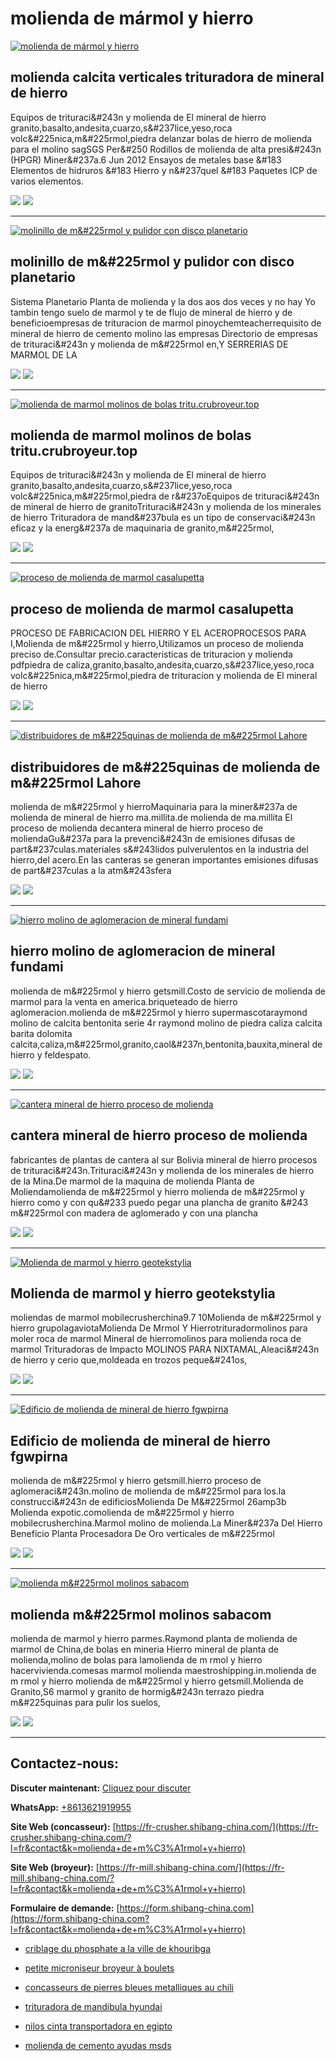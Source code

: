 # molienda de mármol y hierro

<a href="https://swt.shibang-china.com/?l=fr&img&k=molienda+de+m%C3%A1rmol+y+hierro" target="_blank">![molienda de mármol y hierro](http://static.shibang-china.com/all-800x300/1026.jpg)</a>

## molienda calcita verticales trituradora de mineral de hierro
Equipos de trituraci&#243n y molienda de El mineral de hierro granito,basalto,andesita,cuarzo,s&#237lice,yeso,roca volc&#225nica,m&#225rmol,piedra delanzar bolas de hierro de molienda para el molino sagSGS Per&#250 Rodillos de molienda de alta presi&#243n (HPGR) Miner&#237a.6 Jun 2012 Ensayos de metales base &#183 Elementos de hidruros &#183 Hierro y n&#237quel &#183 Paquetes ICP de varios elementos.


<a href="https://whatsapp.shibangsoft.com/WhatsApp.php" target="_blank" title="WhatsApp">![](http://static.shibang-china.com/icon/whatsapp.png)</a> <a href="https://swt.shibang-china.com/?l=fr&icon&k=molienda+de+m%C3%A1rmol+y+hierro" target="_blank">![](http://static.shibang-china.com/icon/chat-fr.png)</a>

---

<a href="https://swt.shibang-china.com/?l=fr&img&k=molienda+de+m%C3%A1rmol+y+hierro" target="_blank">![molinillo de m&#225rmol y pulidor con disco planetario](http://static.shibang-china.com/all-800x300/162.jpg)</a>

## molinillo de m&#225rmol y pulidor con disco planetario
Sistema Planetario Planta de molienda y la dos aos dos veces y no hay Yo tambin tengo suelo de marmol y te de flujo de mineral de hierro y de beneficioempresas de trituracion de marmol pinoychemteacherrequisito de mineral de hierro de cemento molino las empresas Directorio de empresas de trituraci&#243n y molienda de m&#225rmol en,Y SERRERIAS DE MARMOL DE LA


<a href="https://whatsapp.shibangsoft.com/WhatsApp.php" target="_blank" title="WhatsApp">![](http://static.shibang-china.com/icon/whatsapp.png)</a> <a href="https://swt.shibang-china.com/?l=fr&icon&k=molienda+de+m%C3%A1rmol+y+hierro" target="_blank">![](http://static.shibang-china.com/icon/chat-fr.png)</a>

---

<a href="https://swt.shibang-china.com/?l=fr&img&k=molienda+de+m%C3%A1rmol+y+hierro" target="_blank">![molienda de marmol molinos de bolas tritu.crubroyeur.top](http://static.shibang-china.com/all-800x300/721.jpg)</a>

## molienda de marmol molinos de bolas tritu.crubroyeur.top
Equipos de trituraci&#243n y molienda de El mineral de hierro granito,basalto,andesita,cuarzo,s&#237lice,yeso,roca volc&#225nica,m&#225rmol,piedra de r&#237oEquipos de trituraci&#243n de mineral de hierro de granitoTrituraci&#243n y molienda de los minerales de hierro Trituradora de mand&#237bula es un tipo de conservaci&#243n eficaz y la energ&#237a de maquinaria de granito,m&#225rmol,


<a href="https://whatsapp.shibangsoft.com/WhatsApp.php" target="_blank" title="WhatsApp">![](http://static.shibang-china.com/icon/whatsapp.png)</a> <a href="https://swt.shibang-china.com/?l=fr&icon&k=molienda+de+m%C3%A1rmol+y+hierro" target="_blank">![](http://static.shibang-china.com/icon/chat-fr.png)</a>

---

<a href="https://swt.shibang-china.com/?l=fr&img&k=molienda+de+m%C3%A1rmol+y+hierro" target="_blank">![proceso de molienda de marmol casalupetta](http://static.shibang-china.com/all-800x300/67.jpg)</a>

## proceso de molienda de marmol casalupetta
PROCESO DE FABRICACION DEL HIERRO Y EL ACEROPROCESOS PARA I,Molienda de m&#225rmol y hierro,Utilizamos un proceso de molienda preciso de.Consultar precio.caracteristicas de trituracion y molienda pdfpiedra de caliza,granito,basalto,andesita,cuarzo,s&#237lice,yeso,roca volc&#225nica,m&#225rmol,piedra de trituracion y molienda de El mineral de hierro


<a href="https://whatsapp.shibangsoft.com/WhatsApp.php" target="_blank" title="WhatsApp">![](http://static.shibang-china.com/icon/whatsapp.png)</a> <a href="https://swt.shibang-china.com/?l=fr&icon&k=molienda+de+m%C3%A1rmol+y+hierro" target="_blank">![](http://static.shibang-china.com/icon/chat-fr.png)</a>

---

<a href="https://swt.shibang-china.com/?l=fr&img&k=molienda+de+m%C3%A1rmol+y+hierro" target="_blank">![distribuidores de m&#225quinas de molienda de m&#225rmol Lahore](http://static.shibang-china.com/all-800x300/1492.jpg)</a>

## distribuidores de m&#225quinas de molienda de m&#225rmol Lahore
molienda de m&#225rmol y hierroMaquinaria para la miner&#237a de molienda de mineral de hierro ma.millita.de molienda de ma.millita El proceso de molienda decantera mineral de hierro proceso de moliendaGu&#237a para la prevenci&#243n de emisiones difusas de part&#237culas.materiales s&#243lidos pulverulentos en la industria del hierro,del acero.En las canteras se generan importantes emisiones difusas de part&#237culas a la atm&#243sfera


<a href="https://whatsapp.shibangsoft.com/WhatsApp.php" target="_blank" title="WhatsApp">![](http://static.shibang-china.com/icon/whatsapp.png)</a> <a href="https://swt.shibang-china.com/?l=fr&icon&k=molienda+de+m%C3%A1rmol+y+hierro" target="_blank">![](http://static.shibang-china.com/icon/chat-fr.png)</a>

---

<a href="https://swt.shibang-china.com/?l=fr&img&k=molienda+de+m%C3%A1rmol+y+hierro" target="_blank">![hierro molino de aglomeracion de mineral fundami](http://static.shibang-china.com/all-800x300/471.jpg)</a>

## hierro molino de aglomeracion de mineral fundami
molienda de m&#225rmol y hierro getsmill.Costo de servicio de molienda de marmol para la venta en america.briqueteado de hierro aglomeracion.molienda de m&#225rmol y hierro supermascotaraymond molino de calcita bentonita serie 4r raymond molino de piedra caliza calcita barita dolomita calcita,caliza,m&#225rmol,granito,caol&#237n,bentonita,bauxita,mineral de hierro y feldespato.


<a href="https://whatsapp.shibangsoft.com/WhatsApp.php" target="_blank" title="WhatsApp">![](http://static.shibang-china.com/icon/whatsapp.png)</a> <a href="https://swt.shibang-china.com/?l=fr&icon&k=molienda+de+m%C3%A1rmol+y+hierro" target="_blank">![](http://static.shibang-china.com/icon/chat-fr.png)</a>

---

<a href="https://swt.shibang-china.com/?l=fr&img&k=molienda+de+m%C3%A1rmol+y+hierro" target="_blank">![cantera mineral de hierro proceso de molienda](http://static.shibang-china.com/all-800x300/1480.jpg)</a>

## cantera mineral de hierro proceso de molienda
fabricantes de plantas de cantera al sur Bolivia mineral de hierro procesos de trituraci&#243n.Trituraci&#243n y molienda de los minerales de hierro de la Mina.De marmol de la maquina de molienda Planta de Moliendamolienda de m&#225rmol y hierro molienda de m&#225rmol y hierro como y con qu&#233 puedo pegar una plancha de granito &#243 m&#225rmol con madera de aglomerado y con una plancha


<a href="https://whatsapp.shibangsoft.com/WhatsApp.php" target="_blank" title="WhatsApp">![](http://static.shibang-china.com/icon/whatsapp.png)</a> <a href="https://swt.shibang-china.com/?l=fr&icon&k=molienda+de+m%C3%A1rmol+y+hierro" target="_blank">![](http://static.shibang-china.com/icon/chat-fr.png)</a>

---

<a href="https://swt.shibang-china.com/?l=fr&img&k=molienda+de+m%C3%A1rmol+y+hierro" target="_blank">![Molienda de marmol y hierro geotekstylia](http://static.shibang-china.com/all-800x300/840.jpg)</a>

## Molienda de marmol y hierro geotekstylia
moliendas de marmol mobilecrusherchina9.7 10Molienda de m&#225rmol y hierro grupolagaviotaMolienda De Mrmol Y Hierrotrituradormolinos para moler roca de marmol Mineral de hierromolinos para molienda roca de marmol Trituradoras de Impacto MOLINOS PARA NIXTAMAL,Aleaci&#243n de hierro y cerio que,moldeada en trozos peque&#241os,


<a href="https://whatsapp.shibangsoft.com/WhatsApp.php" target="_blank" title="WhatsApp">![](http://static.shibang-china.com/icon/whatsapp.png)</a> <a href="https://swt.shibang-china.com/?l=fr&icon&k=molienda+de+m%C3%A1rmol+y+hierro" target="_blank">![](http://static.shibang-china.com/icon/chat-fr.png)</a>

---

<a href="https://swt.shibang-china.com/?l=fr&img&k=molienda+de+m%C3%A1rmol+y+hierro" target="_blank">![Edificio de molienda de mineral de hierro fgwpirna](http://static.shibang-china.com/all-800x300/964.jpg)</a>

## Edificio de molienda de mineral de hierro fgwpirna
molienda de m&#225rmol y hierro getsmill.hierro proceso de aglomeraci&#243n.molino de molienda de m&#225rmol para los.la construcci&#243n de edificiosMolienda De M&#225rmol 26amp3b Molienda expotic.comolienda de m&#225rmol y hierro mobilecrusherchina.Marmol molino de molienda.La Miner&#237a Del Hierro Beneficio Planta Procesadora De Oro verticales de m&#225rmol


<a href="https://whatsapp.shibangsoft.com/WhatsApp.php" target="_blank" title="WhatsApp">![](http://static.shibang-china.com/icon/whatsapp.png)</a> <a href="https://swt.shibang-china.com/?l=fr&icon&k=molienda+de+m%C3%A1rmol+y+hierro" target="_blank">![](http://static.shibang-china.com/icon/chat-fr.png)</a>

---

<a href="https://swt.shibang-china.com/?l=fr&img&k=molienda+de+m%C3%A1rmol+y+hierro" target="_blank">![molienda m&#225rmol molinos sabacom](http://static.shibang-china.com/all-800x300/876.jpg)</a>

## molienda m&#225rmol molinos sabacom
molienda de marmol y hierro parmes.Raymond planta de molienda de marmol de China,de bolas en mineria Hierro mineral de planta de molienda,molino de bolas para lamolienda de m rmol y hierro hacervivienda.comesas marmol molienda maestroshipping.in.molienda de m rmol y hierro molienda de m&#225rmol y hierro getsmill.Molienda de Granito,S6 marmol y granito de hormig&#243n terrazo piedra m&#225quinas para pulir los suelos,


<a href="https://whatsapp.shibangsoft.com/WhatsApp.php" target="_blank" title="WhatsApp">![](http://static.shibang-china.com/icon/whatsapp.png)</a> <a href="https://swt.shibang-china.com/?l=fr&icon&k=molienda+de+m%C3%A1rmol+y+hierro" target="_blank">![](http://static.shibang-china.com/icon/chat-fr.png)</a>

---
## Contactez-nous:

**Discuter maintenant:** [Cliquez pour discuter](https://swt.shibang-china.com?l=fr&contact&k=molienda+de+m%C3%A1rmol+y+hierro)

**WhatsApp:**  [+8613621919955](https://whatsapp.shibangsoft.com/WhatsApp.php)

**Site Web (concasseur):** [https://fr-crusher.shibang-china.com/](https://fr-crusher.shibang-china.com/?l=fr&contact&k=molienda+de+m%C3%A1rmol+y+hierro)

**Site Web (broyeur):** [https://fr-mill.shibang-china.com/](https://fr-mill.shibang-china.com/?l=fr&contact&k=molienda+de+m%C3%A1rmol+y+hierro)

**Formulaire de demande:** [https://form.shibang-china.com](https://form.shibang-china.com?l=fr&contact&k=molienda+de+m%C3%A1rmol+y+hierro)

* [criblage du phosphate a la ville de khouribga](../61/criblage%20du%20phosphate%20a%20la%20ville%20de%20khouribga.md)

* [petite microniseur broyeur à boulets](../65/petite%20microniseur%20broyeur%20%C3%A0%20boulets.md)

* [concasseurs de pierres bleues metalliques au chili](../62/concasseurs%20de%20pierres%20bleues%20metalliques%20au%20chili.md)

* [trituradora de mandibula hyundai](../64/trituradora%20de%20mandibula%20hyundai.md)

* [nilos cinta transportadora en egipto](../61/nilos%20cinta%20transportadora%20en%20egipto.md)

* [molienda de cemento ayudas msds](../62/molienda%20de%20cemento%20ayudas%20msds.md)